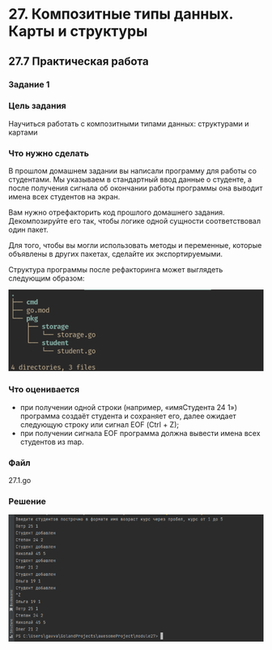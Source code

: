 # 27. Композитные типы данных. Карты и структуры
## 27.7 Практическая работа
### Задание 1
### Цель задания
Научиться работать с композитными типами данных: структурами и картами

### Что нужно сделать
В прошлом домашнем задании вы написали программу для работы со студентами. Мы указываем в стандартный ввод данные о студенте, а после получения сигнала об окончании работы программы она выводит имена всех студентов на экран.

Вам нужно отрефакторить код прошлого домашнего задания. Декомпозируйте его так, чтобы логике одной сущности соответствовал один пакет.

Для того, чтобы вы могли использовать методы и переменные, которые объявлены в других пакетах, сделайте их экспортируемыми.

Структура программы после рефакторинга может выглядеть следующим образом:

![img_1.png](img_1.png)

### Что оценивается
* при получении одной строки (например, «имяСтудента 24 1») программа создаёт студента и сохраняет его, далее ожидает следующую строку или сигнал EOF (Сtrl + Z);
* при получении сигнала EOF программа должна вывести имена всех студентов из map.
### Файл
27.1.go
### Решение
![img.png](img.png)